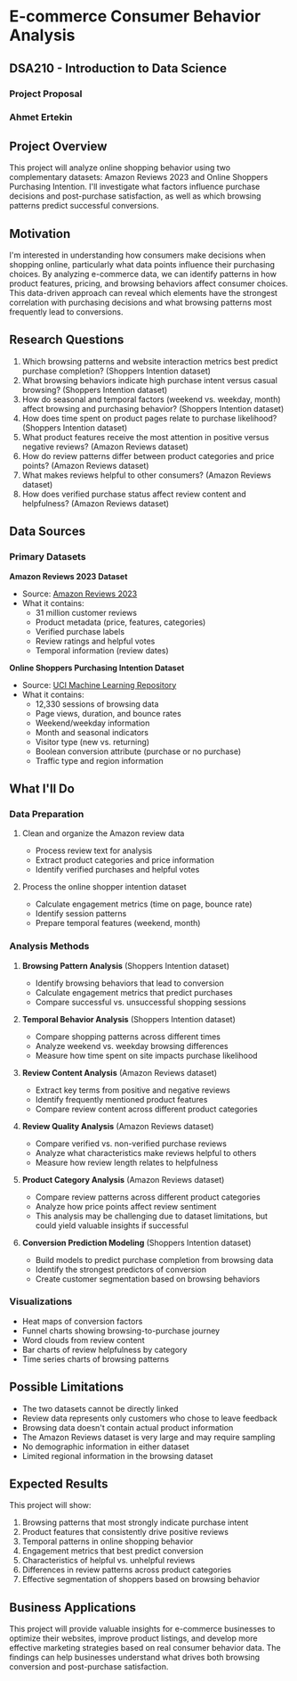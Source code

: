 # E-commerce Consumer Behavior Analysis

## DSA210 - Introduction to Data Science
### Project Proposal
### Ahmet Ertekin

## Project Overview
This project will analyze online shopping behavior using two complementary datasets: Amazon Reviews 2023 and Online Shoppers Purchasing Intention. I'll investigate what factors influence purchase decisions and post-purchase satisfaction, as well as which browsing patterns predict successful conversions.

## Motivation
I'm interested in understanding how consumers make decisions when shopping online, particularly what data points influence their purchasing choices. By analyzing e-commerce data, we can identify patterns in how product features, pricing, and browsing behaviors affect consumer choices. This data-driven approach can reveal which elements have the strongest correlation with purchasing decisions and what browsing patterns most frequently lead to conversions.

## Research Questions
1. Which browsing patterns and website interaction metrics best predict purchase completion? (Shoppers Intention dataset)
2. What browsing behaviors indicate high purchase intent versus casual browsing? (Shoppers Intention dataset)
3. How do seasonal and temporal factors (weekend vs. weekday, month) affect browsing and purchasing behavior? (Shoppers Intention dataset)
4. How does time spent on product pages relate to purchase likelihood? (Shoppers Intention dataset)
5. What product features receive the most attention in positive versus negative reviews? (Amazon Reviews dataset)
6. How do review patterns differ between product categories and price points? (Amazon Reviews dataset)
7. What makes reviews helpful to other consumers? (Amazon Reviews dataset)
8. How does verified purchase status affect review content and helpfulness? (Amazon Reviews dataset)

## Data Sources

### Primary Datasets
**Amazon Reviews 2023 Dataset**
- Source: [Amazon Reviews 2023](https://amazon-reviews-2023.github.io)
- What it contains:
  - 31 million customer reviews
  - Product metadata (price, features, categories)
  - Verified purchase labels
  - Review ratings and helpful votes
  - Temporal information (review dates)

**Online Shoppers Purchasing Intention Dataset**
- Source: [UCI Machine Learning Repository](https://archive.ics.uci.edu/dataset/468/online+shoppers+purchasing+intention+dataset)
- What it contains:
  - 12,330 sessions of browsing data
  - Page views, duration, and bounce rates
  - Weekend/weekday information
  - Month and seasonal indicators
  - Visitor type (new vs. returning)
  - Boolean conversion attribute (purchase or no purchase)
  - Traffic type and region information

## What I'll Do

### Data Preparation
1. Clean and organize the Amazon review data
   - Process review text for analysis
   - Extract product categories and price information
   - Identify verified purchases and helpful votes
   
2. Process the online shopper intention dataset
   - Calculate engagement metrics (time on page, bounce rate)
   - Identify session patterns
   - Prepare temporal features (weekend, month)

### Analysis Methods
1. **Browsing Pattern Analysis** (Shoppers Intention dataset)
   - Identify browsing behaviors that lead to conversion
   - Calculate engagement metrics that predict purchases
   - Compare successful vs. unsuccessful shopping sessions

2. **Temporal Behavior Analysis** (Shoppers Intention dataset)
   - Compare shopping patterns across different times
   - Analyze weekend vs. weekday browsing differences
   - Measure how time spent on site impacts purchase likelihood

3. **Review Content Analysis** (Amazon Reviews dataset)
   - Extract key terms from positive and negative reviews
   - Identify frequently mentioned product features
   - Compare review content across different product categories

4. **Review Quality Analysis** (Amazon Reviews dataset)
   - Compare verified vs. non-verified purchase reviews
   - Analyze what characteristics make reviews helpful to others
   - Measure how review length relates to helpfulness

5. **Product Category Analysis** (Amazon Reviews dataset)
   - Compare review patterns across different product categories
   - Analyze how price points affect review sentiment
   - This analysis may be challenging due to dataset limitations, but could yield valuable insights if successful

6. **Conversion Prediction Modeling** (Shoppers Intention dataset)
   - Build models to predict purchase completion from browsing data
   - Identify the strongest predictors of conversion
   - Create customer segmentation based on browsing behaviors

### Visualizations
- Heat maps of conversion factors
- Funnel charts showing browsing-to-purchase journey
- Word clouds from review content
- Bar charts of review helpfulness by category
- Time series charts of browsing patterns

## Possible Limitations
- The two datasets cannot be directly linked
- Review data represents only customers who chose to leave feedback
- Browsing data doesn't contain actual product information
- The Amazon Reviews dataset is very large and may require sampling
- No demographic information in either dataset
- Limited regional information in the browsing dataset

## Expected Results
This project will show:
1. Browsing patterns that most strongly indicate purchase intent
2. Product features that consistently drive positive reviews
3. Temporal patterns in online shopping behavior
4. Engagement metrics that best predict conversion
5. Characteristics of helpful vs. unhelpful reviews
6. Differences in review patterns across product categories
7. Effective segmentation of shoppers based on browsing behavior

## Business Applications
This project will provide valuable insights for e-commerce businesses to optimize their websites, improve product listings, and develop more effective marketing strategies based on real consumer behavior data. The findings can help businesses understand what drives both browsing conversion and post-purchase satisfaction.      
